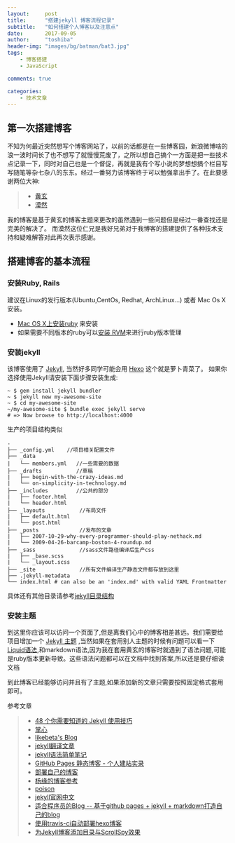 ```yaml
---
layout:     post
title:      "搭建jekyll 博客流程记录"
subtitle:   "如何搭建个人博客以及注意点"
date:       2017-09-05
author:     "toshiba"
header-img: "images/bg/batman/bat3.jpg"
tags:
    - 博客搭建
    - JavaScript

comments: true

categories:
    - 技术文章
---
```


## 第一次搭建博客

不知为何最近突然想写个博客网站了，以前的话都是在一些博客园，新浪微博啥的浪一波时间长了也不想写了就慢慢荒废了，之所以想自己搞个一方面是把一些技术点记录一下，同时对自己也是一个督促，再就是我有个写小说的梦想想搞个栏目写写随笔等杂七杂八的东东。经过一番努力该博客终于可以勉强拿出手了。在此要感谢两位大神:
> * [黄玄](http://huangxuan.me/)
> * [漠然](https://mritd.me/)

我的博客是基于黄玄的博客主题来更改的虽然遇到一些问题但是经过一番查找还是完美的解决了。
而漠然这位仁兄是我好兄弟对于我博客的搭建提供了各种技术支持和疑难解答对此再次表示感谢。


## 搭建博客的基本流程

### 安装Ruby, Rails
建议在Linux的发行版本(Ubuntu,CentOs, Redhat, ArchLinux...) 或者 Mac Os X安装。

* [Mac OS X上安装ruby](https://github.com/ruby-china/homeland/wiki/Mac-OS-X-%E4%B8%8A%E5%AE%89%E8%A3%85-Ruby) 来安装
* 如果需要不同版本的ruby可以[安装 RVM](https://ruby-china.org/wiki/install_ruby_guide)来进行ruby版本管理

### 安装jekyll
该博客使用了 [Jekyll](https://jekyllrb.com/), 当然好多同学可能会用 [Hexo](https://hexo.io/themes/) 这个就是萝卜青菜了。
如果你选择使用Jekyll请安装下面步骤安装生成:

```shell
~ $ gem install jekyll bundler
~ $ jekyll new my-awesome-site
~ $ cd my-awesome-site
~/my-awesome-site $ bundle exec jekyll serve
# => Now browse to http://localhost:4000

```
生产的项目结构类似
```
.
├── _config.yml    //项目相关配置文件
├── _data
|   └── members.yml   //一些需要的数据
├── _drafts           //草稿
|   ├── begin-with-the-crazy-ideas.md
|   └── on-simplicity-in-technology.md
├── _includes         //公共的部分
|   ├── footer.html
|   └── header.html
├── _layouts           //布局文件
|   ├── default.html
|   └── post.html
├── _posts             //发布的文章
|   ├── 2007-10-29-why-every-programmer-should-play-nethack.md
|   └── 2009-04-26-barcamp-boston-4-roundup.md
├── _sass              //sass文件路径编译后生产css
|   ├── _base.scss
|   └── _layout.scss
├── _site              //所有文件编译生产静态文件都存放到这里
├── .jekyll-metadata
└── index.html # can also be an 'index.md' with valid YAML Frontmatter
```
具体还有其他目录请参考[jekyll目录结构](https://jekyllrb.com/docs/structure/)


### 安装主题
到这里你应该可以访问一个页面了,但是离我们心中的博客相差甚远。我们需要给项目增加一个 [Jekyll 主题](http://jekyllthemes.org/) ,当然如果在套用别人主题的时候有问题可以看一下
[Liquid语法](http://www.jianshu.com/p/4224b8ea0ec0),和markdown语法,因为我在套用黄玄的博客时就遇到了语法问题,可能是ruby版本更新导致。这些语法问题都可以在文档中找到答案,所以还是要仔细读文档

到此博客已经能够访问并且有了主题,如果添加新的文章只需要按照固定格式套用即可。



参考文章

> * [48 个你需要知道的 Jekyll 使用技巧
](https://crispgm.com/page/48-tips-for-jekyll-you-should-know.html)
> * [掌心](http://www.zhanxin.info/journal/)
> * [likebeta's Blog
](https://blog.ixxoo.me/)
> * [jekyll翻译文章](http://blog.csdn.net/maoxunxing/article/details/40479753)
> * [jekyll语法简单笔记](http://ibloodline.com/articles/2014/12/15/jekyll-syntax.html)
> * [GitHub Pages 静态博客 - 个人建站实录
](http://alfred-sun.github.io/blog/2014/12/05/github-pages/)
> * [部署自己的博客](http://harttle.com/2013/10/18/github-homepage-tutorial.html)
> * [杨缘的博客参考](https://mritd.me/2017/02/25/jekyll-blog-+-travis-ci-auto-deploy/)
> * [poison](http://yerl.cn/blog/use-jekyll-build-your-blog)
> * [jekyll官网中文](http://jekyllcn.com/docs/plugins/)
> * [适合程序员的Blog -- 基于github pages + jekyll + markdown打造自己的blog](http://www.thomaszhao.cn/2015/01/08/how-do-i-build-this-jekyll-blog/)
> * [使用travis-ci自动部署hexo博客](http://www.w3cboy.com/post/2016/03/travisci-hexo-deploy/)
> * [为Jekyll博客添加目录与ScrollSpy效果](http://t.hengwei.me/post/%E4%B8%BAjekyll%E5%8D%9A%E5%AE%A2%E6%B7%BB%E5%8A%A0%E7%9B%AE%E5%BD%95%E4%B8%8Escrollspy%E6%95%88%E6%9E%9C.html)


